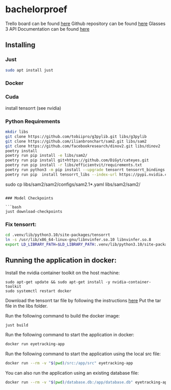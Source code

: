 # bachelorproef

Trello board can be found [here](https://trello.com/b/iolCyuV2/bachelorproef)
Github repository can be found [here](https://github.com/ilianbronchart/bachelorproef)
Glasses 3 API Documentation can be found [here](https://tobiipro.github.io/g3pylib/g3pylib.html)

## Installing

### Just

```bash
sudo apt install just
```

### Docker

### Cuda

install tensorrt (see nvidia)

### Python Requirements

```bash
mkdir libs 
git clone https://github.com/tobiipro/g3pylib.git libs/g3pylib
git clone https://github.com/ilianbronchart/sam2.git libs/sam2
git clone https://github.com/facebookresearch/dinov2.git libs/dinov2
poetry install
poetry run pip install -e libs/sam2/
poetry run pip install git+https://github.com/DiGyt/cateyes.git
poetry run pip install -r libs/efficientvit/requirements.txt
poetry run python3 -m pip install --upgrade tensorrt tensorrt_bindings
poetry run pip  install tensorrt_libs --index-url https://pypi.nvidia.com
```

sudo cp libs/sam2/sam2/configs/sam2.1*.yaml libs/sam2/sam2/
```

### Model Checkpoints

```bash
just download-checkpoints
```

### Fix tensorrt:

```bash
cd .venv/lib/python3.10/site-packages/tensorrt
ln -s /usr/lib/x86_64-linux-gnu/libnvinfer.so.10 libnvinfer.so.8
export LD_LIBRARY_PATH=$LD_LIBRARY_PATH:.venv/lib/python3.10/site-packages/tensorrt
```

## Running the application in docker:

Install the nvidia container toolkit on the host machine:
```
sudo apt-get update && sudo apt-get install -y nvidia-container-toolkit
sudo systemctl restart docker
```

Download the tensorrt tar file by following the instructions [here](https://docs.nvidia.com/deeplearning/tensorrt/latest/installing-tensorrt/installing.html#download)
Put the tar file in the libs folder.

Run the following command to build the docker image:
```bash
just build
```

Run the following command to start the application in docker:
```bash
docker run eyetracking-app
```

Run the following command to start the application using the local src file:
```bash
docker run --rm -v "$(pwd)/src:/app/src" eyetracking-app
```

You can also run the application using an existing database file:
```bash
docker run --rm -v "$(pwd)/database.db:/app/database.db" eyetracking-app
```


